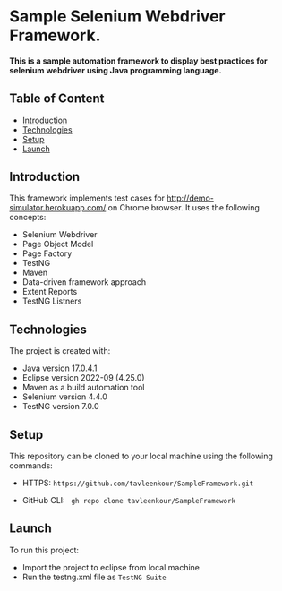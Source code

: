 # Sample Selenium Webdriver Framework.

#### This is a sample automation framework to display best practices for selenium webdriver using Java programming language.

## Table of Content
* [Introduction](#introduction)
* [Technologies](#technologies)
* [Setup](#setup)
* [Launch](#launch)


## Introduction
This framework implements test cases for http://demo-simulator.herokuapp.com/ on Chrome browser. 
It uses the following concepts:
* Selenium Webdriver
* Page Object Model
* Page Factory
* TestNG
* Maven
* Data-driven framework approach
* Extent Reports
* TestNG Listners


## Technologies
The project is created with:
* Java version 17.0.4.1
* Eclipse version 2022-09 (4.25.0)
* Maven as a build automation tool 
* Selenium version 4.4.0
* TestNG version 7.0.0


## Setup
This repository can be cloned to your local machine using the following commands:
* HTTPS: 
``` https://github.com/tavleenkour/SampleFramework.git ``` 

* GitHub CLI:
```  gh repo clone tavleenkour/SampleFramework ``` 


## Launch
To run this project:
* Import the project to eclipse from local machine
* Run the testng.xml file as `TestNG Suite`
